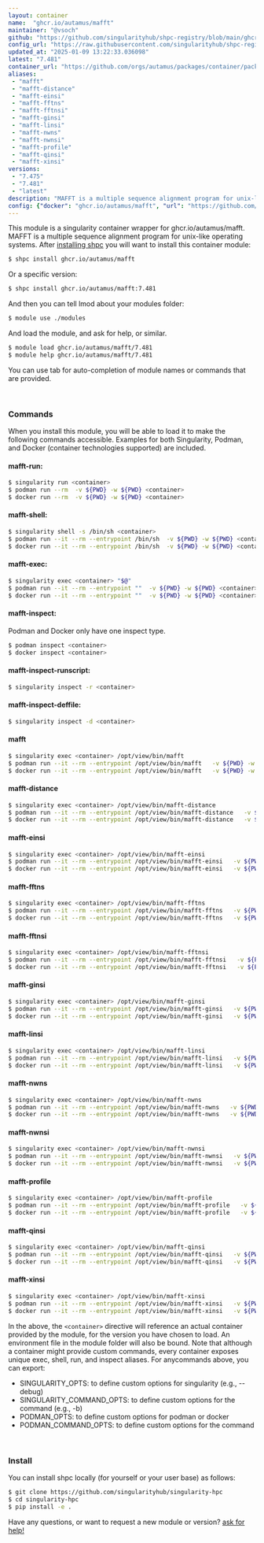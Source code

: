 ```yaml
---
layout: container
name:  "ghcr.io/autamus/mafft"
maintainer: "@vsoch"
github: "https://github.com/singularityhub/shpc-registry/blob/main/ghcr.io/autamus/mafft/container.yaml"
config_url: "https://raw.githubusercontent.com/singularityhub/shpc-registry/main/ghcr.io/autamus/mafft/container.yaml"
updated_at: "2025-01-09 13:22:33.036098"
latest: "7.481"
container_url: "https://github.com/orgs/autamus/packages/container/package/mafft"
aliases:
 - "mafft"
 - "mafft-distance"
 - "mafft-einsi"
 - "mafft-fftns"
 - "mafft-fftnsi"
 - "mafft-ginsi"
 - "mafft-linsi"
 - "mafft-nwns"
 - "mafft-nwnsi"
 - "mafft-profile"
 - "mafft-qinsi"
 - "mafft-xinsi"
versions:
 - "7.475"
 - "7.481"
 - "latest"
description: "MAFFT is a multiple sequence alignment program for unix-like operating systems."
config: {"docker": "ghcr.io/autamus/mafft", "url": "https://github.com/orgs/autamus/packages/container/package/mafft", "maintainer": "@vsoch", "description": "MAFFT is a multiple sequence alignment program for unix-like operating systems.", "latest": {"7.481": "sha256:7b4df84b998b65e2d3d7e321b471beb56b41b2a1a659fd54a6748cd6fbef3ee7"}, "tags": {"7.475": "sha256:68187dfeeef282e59e5b0e09d9467523d655c3913bda90b5d21a183beec41720", "7.481": "sha256:7b4df84b998b65e2d3d7e321b471beb56b41b2a1a659fd54a6748cd6fbef3ee7", "latest": "sha256:7b4df84b998b65e2d3d7e321b471beb56b41b2a1a659fd54a6748cd6fbef3ee7"}, "aliases": {"mafft": "/opt/view/bin/mafft", "mafft-distance": "/opt/view/bin/mafft-distance", "mafft-einsi": "/opt/view/bin/mafft-einsi", "mafft-fftns": "/opt/view/bin/mafft-fftns", "mafft-fftnsi": "/opt/view/bin/mafft-fftnsi", "mafft-ginsi": "/opt/view/bin/mafft-ginsi", "mafft-linsi": "/opt/view/bin/mafft-linsi", "mafft-nwns": "/opt/view/bin/mafft-nwns", "mafft-nwnsi": "/opt/view/bin/mafft-nwnsi", "mafft-profile": "/opt/view/bin/mafft-profile", "mafft-qinsi": "/opt/view/bin/mafft-qinsi", "mafft-xinsi": "/opt/view/bin/mafft-xinsi"}}
---
```


This module is a singularity container wrapper for ghcr.io/autamus/mafft.
MAFFT is a multiple sequence alignment program for unix-like operating systems.
After [installing shpc](#install) you will want to install this container module:


```bash
$ shpc install ghcr.io/autamus/mafft
```

Or a specific version:

```bash
$ shpc install ghcr.io/autamus/mafft:7.481
```

And then you can tell lmod about your modules folder:

```bash
$ module use ./modules
```

And load the module, and ask for help, or similar.

```bash
$ module load ghcr.io/autamus/mafft/7.481
$ module help ghcr.io/autamus/mafft/7.481
```

You can use tab for auto-completion of module names or commands that are provided.

<br>

### Commands

When you install this module, you will be able to load it to make the following commands accessible.
Examples for both Singularity, Podman, and Docker (container technologies supported) are included.

#### mafft-run:

```bash
$ singularity run <container>
$ podman run --rm  -v ${PWD} -w ${PWD} <container>
$ docker run --rm  -v ${PWD} -w ${PWD} <container>
```

#### mafft-shell:

```bash
$ singularity shell -s /bin/sh <container>
$ podman run --it --rm --entrypoint /bin/sh  -v ${PWD} -w ${PWD} <container>
$ docker run --it --rm --entrypoint /bin/sh  -v ${PWD} -w ${PWD} <container>
```

#### mafft-exec:

```bash
$ singularity exec <container> "$@"
$ podman run --it --rm --entrypoint ""  -v ${PWD} -w ${PWD} <container> "$@"
$ docker run --it --rm --entrypoint ""  -v ${PWD} -w ${PWD} <container> "$@"
```

#### mafft-inspect:

Podman and Docker only have one inspect type.

```bash
$ podman inspect <container>
$ docker inspect <container>
```

#### mafft-inspect-runscript:

```bash
$ singularity inspect -r <container>
```

#### mafft-inspect-deffile:

```bash
$ singularity inspect -d <container>
```


#### mafft

```bash
$ singularity exec <container> /opt/view/bin/mafft
$ podman run --it --rm --entrypoint /opt/view/bin/mafft   -v ${PWD} -w ${PWD} <container> -c " $@"
$ docker run --it --rm --entrypoint /opt/view/bin/mafft   -v ${PWD} -w ${PWD} <container> -c " $@"
```


#### mafft-distance

```bash
$ singularity exec <container> /opt/view/bin/mafft-distance
$ podman run --it --rm --entrypoint /opt/view/bin/mafft-distance   -v ${PWD} -w ${PWD} <container> -c " $@"
$ docker run --it --rm --entrypoint /opt/view/bin/mafft-distance   -v ${PWD} -w ${PWD} <container> -c " $@"
```


#### mafft-einsi

```bash
$ singularity exec <container> /opt/view/bin/mafft-einsi
$ podman run --it --rm --entrypoint /opt/view/bin/mafft-einsi   -v ${PWD} -w ${PWD} <container> -c " $@"
$ docker run --it --rm --entrypoint /opt/view/bin/mafft-einsi   -v ${PWD} -w ${PWD} <container> -c " $@"
```


#### mafft-fftns

```bash
$ singularity exec <container> /opt/view/bin/mafft-fftns
$ podman run --it --rm --entrypoint /opt/view/bin/mafft-fftns   -v ${PWD} -w ${PWD} <container> -c " $@"
$ docker run --it --rm --entrypoint /opt/view/bin/mafft-fftns   -v ${PWD} -w ${PWD} <container> -c " $@"
```


#### mafft-fftnsi

```bash
$ singularity exec <container> /opt/view/bin/mafft-fftnsi
$ podman run --it --rm --entrypoint /opt/view/bin/mafft-fftnsi   -v ${PWD} -w ${PWD} <container> -c " $@"
$ docker run --it --rm --entrypoint /opt/view/bin/mafft-fftnsi   -v ${PWD} -w ${PWD} <container> -c " $@"
```


#### mafft-ginsi

```bash
$ singularity exec <container> /opt/view/bin/mafft-ginsi
$ podman run --it --rm --entrypoint /opt/view/bin/mafft-ginsi   -v ${PWD} -w ${PWD} <container> -c " $@"
$ docker run --it --rm --entrypoint /opt/view/bin/mafft-ginsi   -v ${PWD} -w ${PWD} <container> -c " $@"
```


#### mafft-linsi

```bash
$ singularity exec <container> /opt/view/bin/mafft-linsi
$ podman run --it --rm --entrypoint /opt/view/bin/mafft-linsi   -v ${PWD} -w ${PWD} <container> -c " $@"
$ docker run --it --rm --entrypoint /opt/view/bin/mafft-linsi   -v ${PWD} -w ${PWD} <container> -c " $@"
```


#### mafft-nwns

```bash
$ singularity exec <container> /opt/view/bin/mafft-nwns
$ podman run --it --rm --entrypoint /opt/view/bin/mafft-nwns   -v ${PWD} -w ${PWD} <container> -c " $@"
$ docker run --it --rm --entrypoint /opt/view/bin/mafft-nwns   -v ${PWD} -w ${PWD} <container> -c " $@"
```


#### mafft-nwnsi

```bash
$ singularity exec <container> /opt/view/bin/mafft-nwnsi
$ podman run --it --rm --entrypoint /opt/view/bin/mafft-nwnsi   -v ${PWD} -w ${PWD} <container> -c " $@"
$ docker run --it --rm --entrypoint /opt/view/bin/mafft-nwnsi   -v ${PWD} -w ${PWD} <container> -c " $@"
```


#### mafft-profile

```bash
$ singularity exec <container> /opt/view/bin/mafft-profile
$ podman run --it --rm --entrypoint /opt/view/bin/mafft-profile   -v ${PWD} -w ${PWD} <container> -c " $@"
$ docker run --it --rm --entrypoint /opt/view/bin/mafft-profile   -v ${PWD} -w ${PWD} <container> -c " $@"
```


#### mafft-qinsi

```bash
$ singularity exec <container> /opt/view/bin/mafft-qinsi
$ podman run --it --rm --entrypoint /opt/view/bin/mafft-qinsi   -v ${PWD} -w ${PWD} <container> -c " $@"
$ docker run --it --rm --entrypoint /opt/view/bin/mafft-qinsi   -v ${PWD} -w ${PWD} <container> -c " $@"
```


#### mafft-xinsi

```bash
$ singularity exec <container> /opt/view/bin/mafft-xinsi
$ podman run --it --rm --entrypoint /opt/view/bin/mafft-xinsi   -v ${PWD} -w ${PWD} <container> -c " $@"
$ docker run --it --rm --entrypoint /opt/view/bin/mafft-xinsi   -v ${PWD} -w ${PWD} <container> -c " $@"
```



In the above, the `<container>` directive will reference an actual container provided
by the module, for the version you have chosen to load. An environment file in the
module folder will also be bound. Note that although a container
might provide custom commands, every container exposes unique exec, shell, run, and
inspect aliases. For anycommands above, you can export:

 - SINGULARITY_OPTS: to define custom options for singularity (e.g., --debug)
 - SINGULARITY_COMMAND_OPTS: to define custom options for the command (e.g., -b)
 - PODMAN_OPTS: to define custom options for podman or docker
 - PODMAN_COMMAND_OPTS: to define custom options for the command

<br>

### Install

You can install shpc locally (for yourself or your user base) as follows:

```bash
$ git clone https://github.com/singularityhub/singularity-hpc
$ cd singularity-hpc
$ pip install -e .
```

Have any questions, or want to request a new module or version? [ask for help!](https://github.com/singularityhub/singularity-hpc/issues)